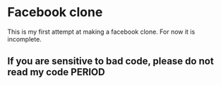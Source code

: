# Facebook clone
This is my first attempt at making a facebook clone. For now it is incomplete.

## If you are sensitive to bad code, please do not read my code PERIOD

